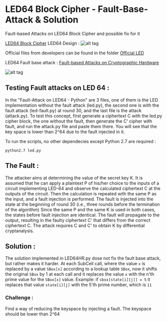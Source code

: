 # LED64 Block Cipher - Fault-Base-Attack & Solution
Fault-based Attacks on LED64 Block Cipher and possible fix for it

[LED64 Block Cipher]( https://sites.google.com/site/ledblockcipher/downloads)
LED64 Design : 
![alt tag](https://sites.google.com/site/ledblockcipher/design/LED64.png?attredirects=0)

Official files from developers can be found in the folder [Official LED](https://github.com/H-Romeo/LED64-Block-Cipher---Fault-Base-Attack-Solution/tree/master/Official%20LED)

LED64 Fault base attack :
[Fault-based Attacks on Cryptographic Hardware](http://ieeexplore.ieee.org/document/6549781/)

![alt tag](https://cloud.githubusercontent.com/assets/27343399/24996308/07312c70-203b-11e7-93b4-c4e2155efe07.png)

## Testing Fault attacks on LED 64 :

In the "Fault-Attack on LED64 - Python" are 3 files, one of them is the LED implementation without the fault attack (led.py), the second one is with the fault attack (led-fault.py) at round 30, and the last file is the attack (attack.py). To test this concept, first generate a ciphertext C with the led.py cipher block, the one without the fault, then generate the C' cipher with fault, and run the attack.py file and paste them there. You will see that the key space is lower than 2^64 due to the fault injected in it.

To run the scripts, no other dependecies except Python 2.7 are required :
```
python2.7 led.py
```

## The Fault :
The attacker aims at determining the value of the secret key K. It is assumed that he can apply a plaintext P of his/her choice to the inputs of a circuit implementing LED-64 and observe the calculated ciphertext C at the outputs of the circuit. Then the calculation is repeated with the same P as the input, and a fault injection is performed. The fault is injected into the state at the beginning of round 30 (i.e., three rounds before the termination of the algorithm)
Since the same P and the same K is used in both cases, the states before fault injection are identical. The fault will propagate to the output, resulting in the faulty ciphertext C' that differs from the correct ciphertext C. The attack requires C and C' to  obtain K by differential cryptanalysis. 

## Solution :
The solution implemented in LED64HR.py dose not fix the fault base attack, but rather makes it harder.
At each SubCell call, where the value `x` is replaced by a value `SBox[x]` according to a lookup table `SBox`, now it shifts the original `SBox` by 1 at each call and it replaces the value `x` with the n'th prime value for the `SBox[x]` value.
Example: if `sbox[state[i][j]] = 5` it replaces that value `state[i][j]` with the 5'th prime number, which is `11`


### Challenge :
Find a way of reducing the keyspace by injecting a fault. The keyspace should be lower than 2^64
